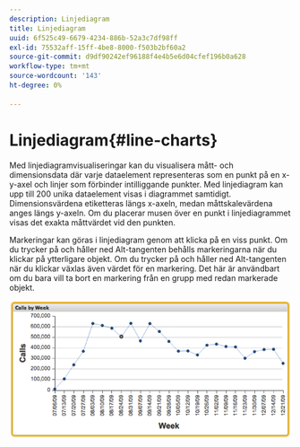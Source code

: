 ```yaml
---
description: Linjediagram
title: Linjediagram
uuid: 6f525c49-6679-4234-886b-52a3c7df98ff
exl-id: 75532aff-15ff-4be8-8000-f503b2bf60a2
source-git-commit: d9df90242ef96188f4e4b5e6d04cfef196b0a628
workflow-type: tm+mt
source-wordcount: '143'
ht-degree: 0%

---
```


# Linjediagram{#line-charts}

Med linjediagramvisualiseringar kan du visualisera mått- och dimensionsdata där varje dataelement representeras som en punkt på en x-y-axel och linjer som förbinder intilliggande punkter. Med linjediagram kan upp till 200 unika dataelement visas i diagrammet samtidigt. Dimensionsvärdena etiketteras längs x-axeln, medan måttskalevärdena anges längs y-axeln. Om du placerar musen över en punkt i linjediagrammet visas det exakta måttvärdet vid den punkten.

Markeringar kan göras i linjediagram genom att klicka på en viss punkt. Om du trycker på och håller ned Alt-tangenten behålls markeringarna när du klickar på ytterligare objekt. Om du trycker på och håller ned Alt-tangenten när du klickar växlas även värdet för en markering. Det här är användbart om du bara vill ta bort en markering från en grupp med redan markerade objekt.

![](assets/line_chart.png)
